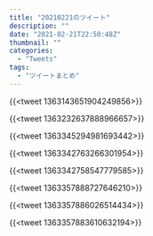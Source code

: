 ```yaml
---
title: "20210221のツイート"
description: ""
date: "2021-02-21T22:50:48Z"
thumbnail: ""
categories:
  - "Tweets"
tags:
  - "ツイートまとめ"
---
```

{{<tweet 1363143651904249856>}}

{{<tweet 1363232637888966657>}}

{{<tweet 1363345294981693442>}}

{{<tweet 1363342763266301954>}}

{{<tweet 1363342758547779585>}}

{{<tweet 1363357888727646210>}}

{{<tweet 1363357886026514434>}}

{{<tweet 1363357883610632194>}}

